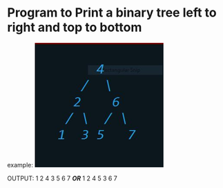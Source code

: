 # Program to Print a binary tree left to right and top to bottom
example:
![alt text](https://github.com/vikalp-sajwan/C_Assignments/blob/master/Binary_Tree_Assignments/Print_Tree_left2right_top2bottom/example.JPG)

OUTPUT: 1   2   4   3   5   6   7
              	 ***OR***
        1   2   4   5   3   6   7
